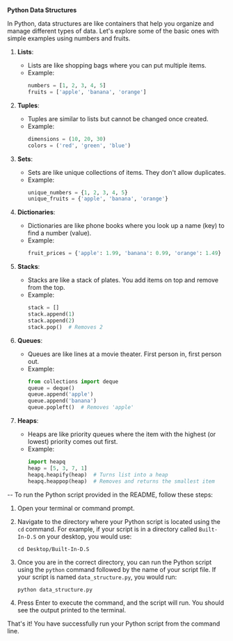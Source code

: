**Python Data Structures**

In Python, data structures are like containers that help you organize and manage different types of data. Let's explore some of the basic ones with simple examples using numbers and fruits.

1. **Lists**:
   - Lists are like shopping bags where you can put multiple items.
   - Example:
     ```python
     numbers = [1, 2, 3, 4, 5]
     fruits = ['apple', 'banana', 'orange']
     ```

2. **Tuples**:
   - Tuples are similar to lists but cannot be changed once created.
   - Example:
     ```python
     dimensions = (10, 20, 30)
     colors = ('red', 'green', 'blue')
     ```

3. **Sets**:
   - Sets are like unique collections of items. They don't allow duplicates.
   - Example:
     ```python
     unique_numbers = {1, 2, 3, 4, 5}
     unique_fruits = {'apple', 'banana', 'orange'}
     ```

4. **Dictionaries**:
   - Dictionaries are like phone books where you look up a name (key) to find a number (value).
   - Example:
     ```python
     fruit_prices = {'apple': 1.99, 'banana': 0.99, 'orange': 1.49}
     ```

5. **Stacks**:
   - Stacks are like a stack of plates. You add items on top and remove from the top.
   - Example:
     ```python
     stack = []
     stack.append(1)
     stack.append(2)
     stack.pop()  # Removes 2
     ```

6. **Queues**:
   - Queues are like lines at a movie theater. First person in, first person out.
   - Example:
     ```python
     from collections import deque
     queue = deque()
     queue.append('apple')
     queue.append('banana')
     queue.popleft()  # Removes 'apple'
     ```

7. **Heaps**:
   - Heaps are like priority queues where the item with the highest (or lowest) priority comes out first.
   - Example:
     ```python
     import heapq
     heap = [5, 3, 7, 1]
     heapq.heapify(heap)  # Turns list into a heap
     heapq.heappop(heap)  # Removes and returns the smallest item
     ```

-- To run the Python script provided in the README, follow these steps:

1. Open your terminal or command prompt.

2. Navigate to the directory where your Python script is located using the `cd` command. For example, if your script is in a directory called `Built-In-D.S` on your desktop, you would use:
   ```
   cd Desktop/Built-In-D.S
   ```

3. Once you are in the correct directory, you can run the Python script using the `python` command followed by the name of your script file. If your script is named `data_structure.py`, you would run:
   ```
   python data_structure.py
   ```

4. Press Enter to execute the command, and the script will run. You should see the output printed to the terminal.

That's it! You have successfully run your Python script from the command line.
